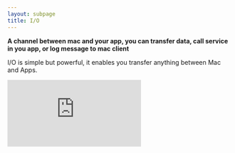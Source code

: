 ```yaml
---
layout: subpage
title: I/O
---
```


**A channel between mac and your app, you can transfer data, call service in you app, or log message to mac client**

I/O is simple but powerful, it enables you transfer anything between Mac and Apps.

<div class="demovideo">
  <iframe src="https://youtu.be/KMU9u9e-PHo" frameborder="0" allow="autoplay; encrypted-media" allowfullscreen></iframe>
</div>